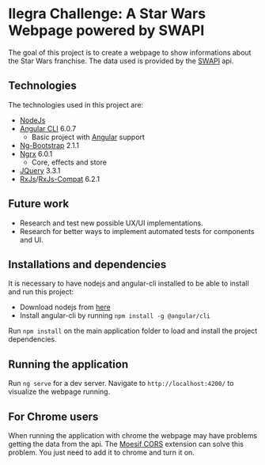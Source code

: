 # Ilegra Challenge: A Star Wars Webpage powered by SWAPI

The goal of this project is to create a webpage to show informations about the Star Wars franchise. The data used is provided by the [SWAPI](https://swapi.co/) api.

## Technologies
The technologies used in this project are:
* [NodeJs](https://nodejs.org/en/)
* [Angular CLI](https://github.com/angular/angular-cli)  6.0.7
    * Basic project with [Angular](https://angular.io/) support 
* [Ng-Bootstrap](https://ng-bootstrap.github.io/#/home) 2.1.1
* [Ngrx](https://github.com/ngrx/) 6.0.1
    * Core, effects and store
* [JQuery](https://jquery.com/) 3.3.1
* [RxJs](https://github.com/ReactiveX/rxjs)/[RxJs-Compat](https://www.npmjs.com/package/rxjs-compat) 6.2.1

## Future work
* Research and test new possible UX/UI implementations.
* Research for better ways to implement automated tests for components and UI.

## Installations and dependencies
It is necessary to have nodejs and angular-cli installed to be able to install and run this project:
  * Download nodejs from [here](https://nodejs.org/en/download/)
  * Install angular-cli by running `npm install -g @angular/cli`

Run `npm install` on the main application folder to load and install the project dependencies.

## Running the application

Run `ng serve` for a dev server. Navigate to `http://localhost:4200/` to visualize the webpage running.

## For Chrome users

When running the application with chrome the webpage may have problems getting the data from the api. The [Moesif CORS](https://chrome.google.com/webstore/detail/moesif-origin-cors-change/digfbfaphojjndkpccljibejjbppifbc?hl=en) extension can solve this problem. You just need to add it to chrome and turn it on.

## 

